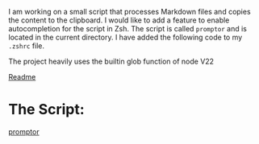 I am working on a small script that processes Markdown files and copies the content to the clipboard. I would like to add a feature to enable autocompletion for the script in Zsh. The script is called `promptor` and is located in the current directory. I have added the following code to my `.zshrc` file.

The project heavily uses the builtin glob function of node V22

[Readme](file://../README.md) 

# The Script:
[promptor](file://../promptor)